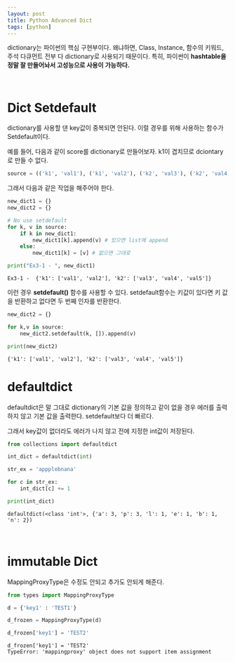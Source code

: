 ```yaml
---
layout: post
title: Python Advanced Dict
tags: [python]
---
```

dictionary는 파이썬의 핵심 구현부이다. 왜냐하면, Class, Instance, 함수의 키워드, 주석 다큐먼트 전부 다 dictionary로 사용되기 때문이다. 특히, 파이썬이 **hashtable을 정말 잘 만들어놔서 고성능으로 사용이 가능하다.**

&nbsp;
&nbsp;
&nbsp;

# Dict Setdefault
dictionary를 사용할 댄 key값이 중복되면 안된다. 이럴 경우를 위해 사용하는 함수가 Setdefault이다.

예를 들어, 다음과 같이 score를 dictionary로 만들어보자. k1이 겹치므로 dciontary로 만들 수 없다.
~~~python
source = (('k1', 'val1'), ('k1', 'val2'), ('k2', 'val3'), ('k2', 'val4'), ('k2', 'val5'))
~~~

그래서 다음과 같은 작업을 해주어야 한다.

~~~python
new_dict1 = {}
new_dict2 = {}

# No use setdefault
for k, v in source:
    if k in new_dict1:
        new_dict1[k].append(v) # 있으면 list에 append
    else:
        new_dict1[k] = [v] # 없으면 그대로

print("Ex3-1 - ", new_dict1)
~~~

~~~
Ex3-1 -  {'k1': ['val1', 'val2'], 'k2': ['val3', 'val4', 'val5']}
~~~

이런 경우 __setdefault()__ 함수를 사용할 수 있다. setdefault함수는 키값이 있다면 키 값을 반환하고 없다면 두 번째 인자를 반환한다.

~~~python
new_dict2 = {}

for k,v in source:
    new_dict2.setdefault(k, []).append(v)

print(new_dict2)
~~~

~~~
{'k1': ['val1', 'val2'], 'k2': ['val3', 'val4', 'val5']}
~~~

# defaultdict
defaultdict은 말 그대로 dictionary의 기본 값을 정의하고 같이 없을 경우 에러를 출력하지 않고 기본 값을 출력한다. setdefault보다 더 빠르다.

그래서 key값이 없더라도 에러가 나지 않고 전에 지정한 int값이 저장된다.
~~~python
from collections import defaultdict

int_dict = defaultdict(int)

str_ex = 'appplebnana'

for c in str_ex:
    int_dict[c] += 1

print(int_dict)
~~~

~~~
defaultdict(<class 'int'>, {'a': 3, 'p': 3, 'l': 1, 'e': 1, 'b': 1, 'n': 2})
~~~

&nbsp;
&nbsp;
&nbsp;

# immutable Dict
MappingProxyType은 수정도 안되고 추가도 안되게 해준다.

~~~python
from types import MappingProxyType

d = {'key1' : 'TEST1'}

d_frozen = MappingProxyType(d)

d_frozen['key1'] = 'TEST2'
~~~

~~~
d_frozen['key1'] = 'TEST2'
TypeError: 'mappingproxy' object does not support item assignment
~~~
